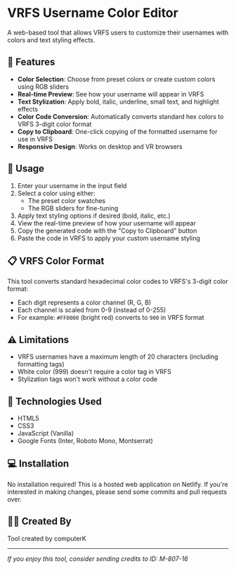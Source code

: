 # VRFS Username Color Editor

A web-based tool that allows VRFS users to customize their usernames with colors
and text styling effects.

## 🌟 Features

- **Color Selection**: Choose from preset colors or create custom colors using
  RGB sliders
- **Real-time Preview**: See how your username will appear in VRFS
- **Text Stylization**: Apply bold, italic, underline, small text, and highlight
  effects
- **Color Code Conversion**: Automatically converts standard hex colors to VRFS
  3-digit color format
- **Copy to Clipboard**: One-click copying of the formatted username for use in
  VRFS
- **Responsive Design**: Works on desktop and VR browsers

## 🚀 Usage

1. Enter your username in the input field
2. Select a color using either:
   - The preset color swatches
   - The RGB sliders for fine-tuning
3. Apply text styling options if desired (bold, italic, etc.)
4. View the real-time preview of how your username will appear
5. Copy the generated code with the "Copy to Clipboard" button
6. Paste the code in VRFS to apply your custom username styling

## 📋 VRFS Color Format

This tool converts standard hexadecimal color codes to VRFS's 3-digit color
format:

- Each digit represents a color channel (R, G, B)
- Each channel is scaled from 0-9 (instead of 0-255)
- For example: `#FF0000` (bright red) converts to `900` in VRFS format

## ⚠️ Limitations

- VRFS usernames have a maximum length of 20 characters (including formatting
  tags)
- White color (999) doesn't require a color tag in VRFS
- Stylization tags won't work without a color code

## 🧰 Technologies Used

- HTML5
- CSS3
- JavaScript (Vanilla)
- Google Fonts (Inter, Roboto Mono, Montserrat)

## 💻 Installation

No installation required! This is a hosted web application on Netlify. If you're
interested in making changes, please send some commits and pull requests over.

## 👨‍💻 Created By

Tool created by computerK

---

_If you enjoy this tool, consider sending credits to ID: M-807-16_
